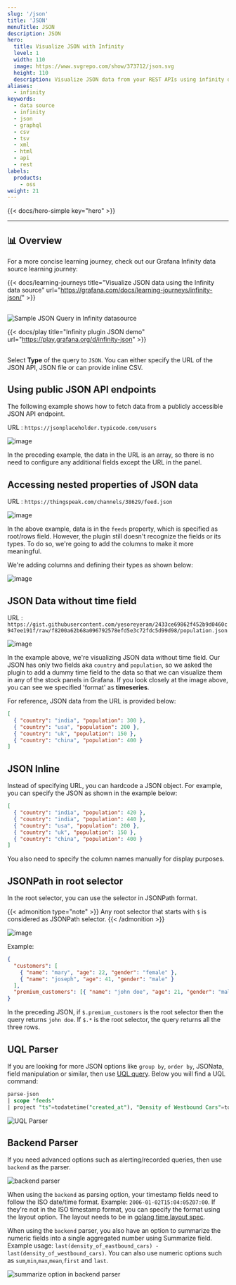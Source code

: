 ```yaml
---
slug: '/json'
title: 'JSON'
menuTitle: JSON
description: JSON
hero:
  title: Visualize JSON with Infinity
  level: 1
  width: 110
  image: https://www.svgrepo.com/show/373712/json.svg
  height: 110
  description: Visualize JSON data from your REST APIs using infinity data source plugin
aliases:
  - infinity
keywords:
  - data source
  - infinity
  - json
  - graphql
  - csv
  - tsv
  - xml
  - html
  - api
  - rest
labels:
  products:
    - oss
weight: 21
---
```


{{< docs/hero-simple key="hero" >}}

<hr style="margin-bottom:30px"/>

## 📊 Overview

For a more concise learning journey, check out our Grafana Infinity data source learning journey:

{{< docs/learning-journeys title="Visualize JSON data using the Infinity data source" url="https://grafana.com/docs/learning-journeys/infinity-json/" >}}

<div style="margin-bottom:30px"></div>

![Sample JSON Query in Infinity datasource](https://user-images.githubusercontent.com/153843/189874914-6b49d3ec-2030-46ea-b14e-fdd48628345e.png#center)

{{< docs/play title="Infinity plugin JSON demo" url="https://play.grafana.org/d/infinity-json" >}}

<div style="margin-bottom:30px"></div>

Select **Type** of the query to `JSON`. You can either specify the URL of the JSON API, JSON file or can provide inline CSV.

## Using public JSON API endpoints

The following example shows how to fetch data from a publicly accessible JSON API endpoint.

URL : `https://jsonplaceholder.typicode.com/users`

![image](https://user-images.githubusercontent.com/153843/108413678-34314c80-7223-11eb-9cce-603134ec2d48.png#center)

In the preceding example, the data in the URL is an array, so there is no need to configure any additional fields except the URL in the panel.

## Accessing nested properties of JSON data

URL : `https://thingspeak.com/channels/38629/feed.json`

![image](https://user-images.githubusercontent.com/153843/108415043-de5da400-7224-11eb-9295-d49fcc18464a.png#center)

In the above example, data is in the `feeds` property, which is specified as root/rows field. However, the plugin still doesn't recognize the fields or its types. To do so, we're going to add the columns to make it more meaningful.

We're adding columns and defining their types as shown below:

![image](https://user-images.githubusercontent.com/153843/108427049-7dd66300-7234-11eb-8d27-cec50945a66c.png#center)

## JSON Data without time field

URL : `https://gist.githubusercontent.com/yesoreyeram/2433ce69862f452b9d0460c947ee191f/raw/f8200a62b68a096792578efd5e3c72fdc5d99d98/population.json`

![image](https://user-images.githubusercontent.com/153843/108415716-cdf9f900-7225-11eb-8e0d-5d767104a080.png#center)

In the example above, we're visualizing JSON data without time field. Our JSON has only two fields aka `country` and `population`, so we asked the plugin to add a dummy time field to the data so that we can visualize them in any of the stock panels in Grafana. If you look closely at the image above, you can see we specified 'format' as **timeseries**.

For reference, JSON data from the URL is provided below:

```json
[
  { "country": "india", "population": 300 },
  { "country": "usa", "population": 200 },
  { "country": "uk", "population": 150 },
  { "country": "china", "population": 400 }
]
```

## JSON Inline

Instead of specifying URL, you can hardcode a JSON object. For example, you can specify the JSON as shown in the example below: 

```json
[
  { "country": "india", "population": 420 },
  { "country": "india", "population": 440 },
  { "country": "usa", "population": 200 },
  { "country": "uk", "population": 150 },
  { "country": "china", "population": 400 }
]
```
You also need to specify the column names manually for display purposes.

## JSONPath in root selector

In the root selector, you can use the selector in JSONPath format.

{{< admonition type="note" >}}
Any root selector that starts with `$` is considered as JSONPath selector.
{{< /admonition >}}

![image](https://user-images.githubusercontent.com/153843/100856870-ddb63c80-3483-11eb-8e3c-791c161d3cc7.png#center)

Example:

```json
{
  "customers": [
    { "name": "mary", "age": 22, "gender": "female" },
    { "name": "joseph", "age": 41, "gender": "male" }
  ],
  "premium_customers": [{ "name": "john doe", "age": 21, "gender": "male" }]
}
```

In the preceding JSON, if `$.premium_customers` is the root selector then the query returns `john doe`. If `$.*` is the root selector, the query returns all the three rows.

## UQL Parser

If you are looking for more JSON options like `group by`, `order by`, JSONata, field manipulation or similar, then use [UQL query](https://grafana.com/docs/plugins/yesoreyeram-infinity-datasource/latest/query/uql/). Below you will find a UQL command:

```sql
parse-json
| scope "feeds"
| project "ts"=todatetime("created_at"), "Density of Westbound Cars"=tonumber("field1"), "Density of Eastbound Cars"=tonumber("field2")
```

![UQL Parser](https://user-images.githubusercontent.com/153843/189878439-ec8266e3-cb16-4cbf-8718-2371a3a7276c.png#center)

## Backend Parser

If you need advanced options such as alerting/recorded queries, then use `backend` as the parser.

![backend parser](https://user-images.githubusercontent.com/153843/189875668-3ac061a9-c548-4bfe-abcc-6d0d7e6bdb55.png#center)

When using the `backend` as parsing option, your timestamp fields need to follow the ISO date/time format. Example: `2006-01-02T15:04:05Z07:00`. If they're not in the ISO timestamp format, you can specify the format using the layout option. The layout needs to be in [golang time layout spec](https://www.geeksforgeeks.org/time-formatting-in-golang/).

When using the `backend` parser, you also have an option to summarize the numeric fields into a single aggregated number using Summarize field. Example usage: `last(density_of_eastbound_cars) - last(density_of_westbound_cars)`. You can also use numeric options such as `sum`,`min`,`max`,`mean`,`first` and `last`.

![summarize option in backend parser](https://user-images.githubusercontent.com/153843/189877393-b7d83da7-0e1d-41cd-a003-814bb2963347.png#center)
